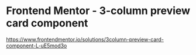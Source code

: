 # Frontend Mentor - 3-column preview card component

https://www.frontendmentor.io/solutions/3column-preview-card-component-L-uE5mod3o
